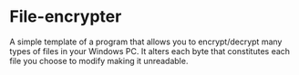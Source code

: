 # File-encrypter
A simple template of a program that allows you to encrypt/decrypt many types of files in your Windows PC. It alters each byte that constitutes each file you choose to modify making it unreadable.
